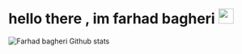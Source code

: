 # hello there , im farhad bagheri <img src="https://raw.githubusercontent.com/aemmadi/aemmadi/master/wave.gif" width="30px">


![Farhad bagheri Github stats](https://github-readme-stats.vercel.app/api?username=cfarhad&show_icons=true)